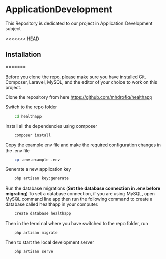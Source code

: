 # ApplicationDevelopment

This Repository is dedicated to our project in Application Development subject

<<<<<<< HEAD
## Installation
=======

Before you clone the repo, please make sure you have installed Git, Composer, Laravel, MySQL, and the editor of your choice to work on this project.

Clone the repository from here https://github.com/mhdrofiq/healthapp

Switch to the repo folder

```bash
    cd healthapp
```

Install all the dependencies using composer

```bash
    composer install
```

Copy the example env file and make the required configuration changes in the .env file

```bash
    cp .env.example .env
```

Generate a new application key

```bash
    php artisan key:generate
```

Run the database migrations (**Set the database connection in .env before migrating**)
To set a database connection, if you are using MySQL, open MySQL command line app then run the following command to create a database called healthapp in your computer.

```bash
    create database healthapp
```

Then in the terminal where you have switched to the repo folder, run

```bash
    php artisan migrate
```

Then to start the local development server

```bash
    php artisan serve
```